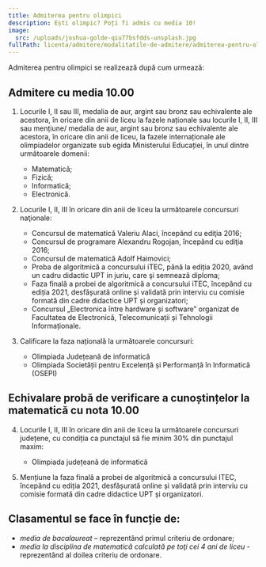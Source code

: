 ```yaml
---
title: Admiterea pentru olimpici
description: Ești olimpic? Poți fi admis cu media 10!
image:
  src: /uploads/joshua-golde-qiu77bsfdds-unsplash.jpg
fullPath: licenta/admitere/modalitatile-de-admitere/admiterea-pentru-olimpici
---
```

Admiterea pentru olimpici se realizează după cum urmează:

## Admitere cu media 10.00

1. Locurile I, II sau III, medalia de aur, argint sau bronz sau echivalente ale acestora, în oricare din anii de liceu la fazele naționale sau locurile I, II, III sau mențiune/ medalia de aur, argint sau bronz sau echivalente ale acestora, în oricare din anii de liceu, la fazele internaționale ale olimpiadelor organizate sub egida Ministerului Educației, în unul dintre următoarele domenii:

   * Matematică;
   * Fizică;
   * Informatică;
   * Electronică. 
2. Locurile I, II, III în oricare din anii de liceu la următoarele concursuri naţionale:

   * Concursul de matematică Valeriu Alaci, începând cu ediţia 2016;
   * Concursul de programare Alexandru Rogojan, începând cu ediţia 2016;
   * Concursul de matematică Adolf Haimovici;
   * Proba de algoritmică a concursului iTEC, până la ediția 2020, având un cadru didactic UPT in juriu, care şi semnează diploma;
   * Faza finală a probei de algoritmică a concursului iTEC, începând cu ediția 2021, desfășurată online și validată prin interviu cu comisie formată din cadre didactice UPT și organizatori;
   * Concursul „Electronica între hardware și software” organizat de Facultatea de Electronică, Telecomunicații și Tehnologii Informaționale.
3. Calificare la faza națională la următoarele concursuri:

   * Olimpiada Județeană de informatică
   * Olimpiada Societății pentru Excelență și Performanță în Informatică (OSEPI)

## Echivalare probă de verificare a cunoștințelor la matematică cu nota 10.00

4. Locurile I, II, III în oricare din anii de liceu la următoarele concursuri județene, cu condiția ca punctajul să fie minim 30% din punctajul maxim:

   * Olimpiada județeană de informatică 
5. Mențiune la faza finală a probei de algoritmică a concursului ITEC, începând cu ediția 2021, desfășurată online și validată prin interviu cu comisie formată din cadre didactice UPT și organizatori.

<Block color="yellow">

## Clasamentul se face în funcție de:

* *media de bacalaureat* – reprezentând primul criteriu de ordonare;
* *media la disciplina de matematică calculată pe toţi cei 4 ani de liceu* - reprezentând al doilea criteriu de ordonare.

</Block>